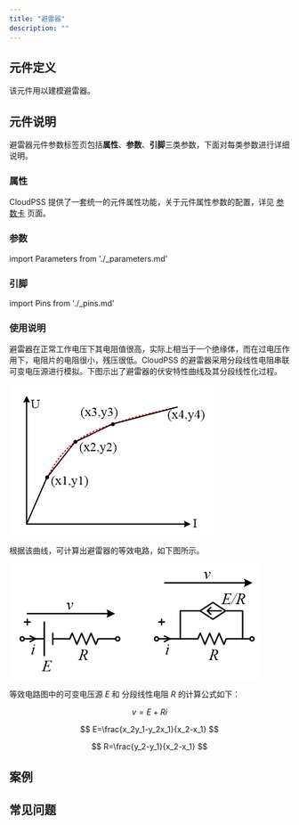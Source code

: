 ```yaml
---
title: "避雷器"
description: ""
---
```


## 元件定义

该元件用以建模避雷器。

## 元件说明

避雷器元件参数标签页包括**属性**、**参数**、**引脚**三类参数，下面对每类参数进行详细说明。

### 属性

CloudPSS 提供了一套统一的元件属性功能，关于元件属性参数的配置，详见 [参数卡](docs/documents/software/10-xstudio/20-simstudio/40-workbench/20-function-zone/30-design-tab/30-param-panel/index.md) 页面。

### 参数

import Parameters from './_parameters.md'

<Parameters/>

### 引脚

import Pins from './_pins.md'

<Pins/>

### 使用说明
避雷器在正常工作电压下其电阻值很高，实际上相当于一个绝缘体，而在过电压作用下，电阻片的电阻很小，残压很低。CloudPSS 的避雷器采用分段线性电阻串联可变电压源进行模拟。下图示出了避雷器的伏安特性曲线及其分段线性化过程。

![伏安特性曲线](./voltage-current-curve.png)

根据该曲线，可计算出避雷器的等效电路，如下图所示。

![避雷器等效电路图](./_Arrestor.png)

等效电路图中的可变电压源 $E$ 和 分段线性电阻 $R$ 的计算公式如下：

$$
v=E+Ri
$$

$$
E=\frac{x_2y_1-y_2x_1}{x_2-x_1}
$$

$$
R=\frac{y_2-y_1}{x_2-x_1}
$$

## 案例

## 常见问题

